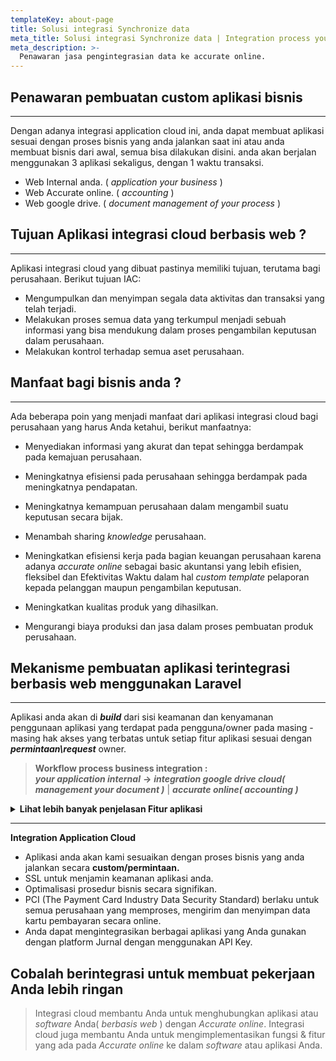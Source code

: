 ```yaml
---
templateKey: about-page
title: Solusi integrasi Synchronize data
meta_title: Solusi integrasi Synchronize data | Integration process your business
meta_description: >-
  Penawaran jasa pengintegrasian data ke accurate online.
---
```

## Penawaran pembuatan custom aplikasi bisnis
<hr>

Dengan adanya integrasi application cloud ini, 
anda dapat membuat aplikasi sesuai dengan proses bisnis yang anda jalankan saat ini
atau anda membuat bisnis dari awal, semua bisa dilakukan disini. anda akan berjalan menggunakan 3 aplikasi sekaligus, dengan 1 waktu transaksi.
  * Web Internal anda. ( _application your business_ )
  * Web Accurate online. ( _accounting_ )
  * Web google drive. ( _document management of your process_ )

## Tujuan Aplikasi integrasi cloud berbasis web ?
<hr>
  Aplikasi integrasi cloud yang dibuat pastinya memiliki tujuan, terutama bagi perusahaan. Berikut tujuan IAC:

  * Mengumpulkan dan menyimpan segala data aktivitas dan transaksi yang telah terjadi.
  * Melakukan proses semua data yang terkumpul menjadi sebuah informasi yang bisa mendukung dalam proses pengambilan keputusan dalam perusahaan.
  * Melakukan kontrol terhadap semua aset perusahaan.

## Manfaat bagi bisnis anda ?
<hr>
Ada beberapa poin yang menjadi manfaat dari aplikasi integrasi cloud bagi perusahaan yang harus Anda ketahui, berikut manfaatnya:

  * Menyediakan informasi yang akurat dan tepat sehingga berdampak pada kemajuan perusahaan.

  * Meningkatnya efisiensi pada perusahaan sehingga berdampak pada meningkatnya pendapatan.

  * Meningkatnya kemampuan perusahaan dalam mengambil suatu keputusan secara bijak.

  * Menambah sharing _knowledge_ perusahaan.

  * Meningkatkan efisiensi kerja pada bagian keuangan perusahaan karena adanya _accurate online_ sebagai basic akuntansi yang lebih efisien, fleksibel dan Efektivitas Waktu dalam hal _custom template_ pelaporan kepada pelanggan maupun pengambilan keputusan.

  * Meningkatkan kualitas produk yang dihasilkan.

  * Mengurangi biaya produksi dan jasa dalam proses pembuatan produk perusahaan.

## Mekanisme pembuatan aplikasi terintegrasi berbasis web menggunakan Laravel
<hr>

Aplikasi anda akan di **_build_** dari sisi keamanan dan kenyamanan penggunaan aplikasi yang terdapat pada pengguna/owner
pada masing - masing hak akses yang terbatas untuk setiap fitur aplikasi sesuai dengan **_permintaan\request_** owner. <br />

  > **Workflow process business integration :** <br>
  > *_**your application internal**_* **&rarr;** *_**integration google drive cloud( management your document )**_* | *_**accurate online( accounting )**_*
  
<details><summary><b>Lihat lebih banyak penjelasan Fitur aplikasi</b></summary>

  1. **Google Drive API integration** ( _management file your business_ ):

      > penyimpanan tidak terbatas sehingga Anda akan selalu memiliki ruang yang cukup untuk menyimpan semua file Anda. Dengan administrasi terpusat, pencegahan kehilangan data, serta Vault untuk Drive, Anda dapat mengelola pengguna dan berbagi file secara mudah untuk memenuhi keperluan kepatuhan data. Data/file aplikasi anda akan dikelola di *_**google drive**_*.

  2. **Accurate Online** ( _accounting berbasis web_ )

      > Dari memudahkan pencatatan transaksi hingga menghasilkan laporan keuangandalam waktu singkat.

  3. **Authentication/OAuth security**

      > Sebagai "penengah" antara sebuah aplikasi dengan aplikasi lain untuk mempermudah proses integrasi antara aplikasi-aplikasi tersebut. Dalam konteks Laravel, Middleware merupakan sebuah Class khusus yang berperan sebagai "penengah" antara request yang masuk dengan Controller yang dituju. Secara umum, prinsip kerja Middleware adalah mencegat request yang masuk untuk kemudian diproses terlebih dahulu sebelum diberikan kepada Controller yang dituju atau diarahkan ke Controller yang lain. Dengan menggunakan fitur ini, kita dapat membuat komponen yang reusable untuk melakukan pekerjaan-pekerjaan tersebut.

</details>

<hr>

**Integration Application Cloud**

* Aplikasi anda akan kami sesuaikan dengan proses bisnis yang anda jalankan secara **custom/permintaan.**
* SSL untuk menjamin keamanan aplikasi anda.
* Optimalisasi prosedur bisnis secara signifikan.
* PCI (The Payment Card Industry Data Security Standard) berlaku untuk semua perusahaan yang memproses, mengirim dan menyimpan data kartu           pembayaran secara online.
* Anda dapat mengintegrasikan berbagai aplikasi yang Anda gunakan dengan platform Jurnal dengan menggunakan API Key.

## Cobalah berintegrasi untuk membuat pekerjaan Anda lebih ringan
  > Integrasi cloud membantu Anda untuk menghubungkan aplikasi atau _software_ Anda( _berbasis web_ ) dengan _Accurate online_. Integrasi cloud juga membantu Anda untuk mengimplementasikan fungsi & fitur yang ada pada _Accurate online_ ke dalam _software_ atau aplikasi Anda.

